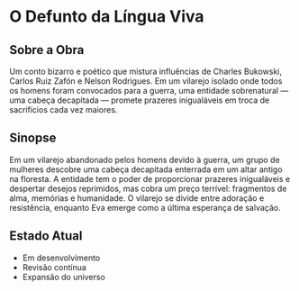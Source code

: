 # O Defunto da Língua Viva

## Sobre a Obra
Um conto bizarro e poético que mistura influências de Charles Bukowski, Carlos Ruiz Zafón e Nelson Rodrigues. Em um vilarejo isolado onde todos os homens foram convocados para a guerra, uma entidade sobrenatural — uma cabeça decapitada — promete prazeres inigualáveis em troca de sacrifícios cada vez maiores.

## Sinopse
Em um vilarejo abandonado pelos homens devido à guerra, um grupo de mulheres descobre uma cabeça decapitada enterrada em um altar antigo na floresta. A entidade tem o poder de proporcionar prazeres inigualáveis e despertar desejos reprimidos, mas cobra um preço terrível: fragmentos de alma, memórias e humanidade. O vilarejo se divide entre adoração e resistência, enquanto Eva emerge como a última esperança de salvação.

## Estado Atual
- Em desenvolvimento
- Revisão contínua
- Expansão do universo
